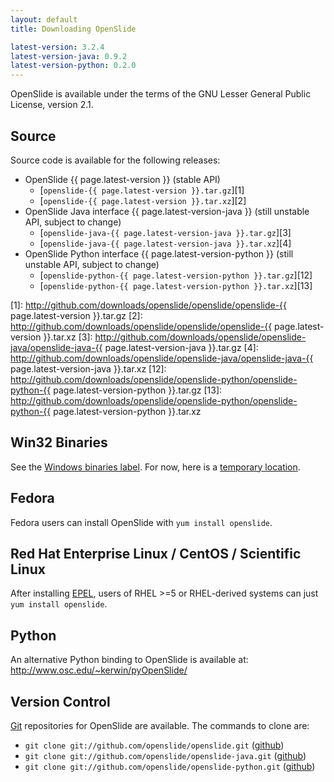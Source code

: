 ```yaml
---
layout: default
title: Downloading OpenSlide

latest-version: 3.2.4
latest-version-java: 0.9.2
latest-version-python: 0.2.0
---
```


OpenSlide is available under the terms of the GNU Lesser General Public License, version 2.1.

Source
------

Source code is available for the following releases:

 * OpenSlide {{ page.latest-version }} (stable API)
   * [`openslide-{{ page.latest-version }}.tar.gz`][1]
   * [`openslide-{{ page.latest-version }}.tar.xz`][2]
 * OpenSlide Java interface {{ page.latest-version-java }} (still unstable API, subject to change)
   * [`openslide-java-{{ page.latest-version-java }}.tar.gz`][3]
   * [`openslide-java-{{ page.latest-version-java }}.tar.xz`][4]
 * OpenSlide Python interface {{ page.latest-version-python }} (still unstable API, subject to change)
   * [`openslide-python-{{ page.latest-version-python }}.tar.gz`][12]
   * [`openslide-python-{{ page.latest-version-python }}.tar.xz`][13]

[1]: http://github.com/downloads/openslide/openslide/openslide-{{ page.latest-version }}.tar.gz
[2]: http://github.com/downloads/openslide/openslide/openslide-{{ page.latest-version }}.tar.xz
[3]: http://github.com/downloads/openslide/openslide-java/openslide-java-{{ page.latest-version-java }}.tar.gz
[4]: http://github.com/downloads/openslide/openslide-java/openslide-java-{{ page.latest-version-java }}.tar.xz
[12]: http://github.com/downloads/openslide/openslide-python/openslide-python-{{ page.latest-version-python }}.tar.gz
[13]: http://github.com/downloads/openslide/openslide-python/openslide-python-{{ page.latest-version-python }}.tar.xz


Win32 Binaries
--------------
See the [Windows binaries label][5].
For now, here is a [temporary location][6].

[5]: http://github.com/openslide/openslide/issues/labels/Windows%20binaries
[6]: http://openslide.cs.cmu.edu/download/tmp/win32


Fedora
------
Fedora users can install OpenSlide with `yum install openslide`.

Red Hat Enterprise Linux / CentOS / Scientific Linux
----------------------------------------------------
After installing [EPEL][7], users of RHEL >=5 or RHEL-derived systems can just `yum install openslide`.

[7]: https://fedoraproject.org/wiki/EPEL


Python
------
An alternative Python binding to OpenSlide is available at:
<http://www.osc.edu/~kerwin/pyOpenSlide/>

Version Control
---------------
[Git][8] repositories for OpenSlide are available. The commands to clone are:

 * `git clone git://github.com/openslide/openslide.git` ([github][9])
 * `git clone git://github.com/openslide/openslide-java.git` ([github][10])
 * `git clone git://github.com/openslide/openslide-python.git` ([github][11])

[8]: http://git-scm.com/
[9]: http://github.com/openslide/openslide
[10]: http://github.com/openslide/openslide-java
[11]: http://github.com/openslide/openslide-python

